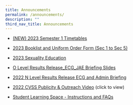 ```yaml
---
title: Announcements
permalink: /announcements/
description: ""
third_nav_title: Announcements
---
```

*   [(NEW) 2023 Semester 1 Timetables](/announcements/2023-semester-1-timetables)
*   [2023 Booklist and Uniform Order Form (Sec 1 to Sec 5)](/announcements/2023-booklist-and-uniform-order-form-sec-1-to-sec-5)  
*   [2023 Sexuality Education](/our-programmes/student-development-programmes/sexuality-education-1/)

*   [O Level Results Release\_ECG\_JAE Briefing Slides](/files/O%20Level%20Results%20Release_ECG_JAE%20Briefing%20Slides.pdf)       
*   [2022 N Level Results Release ECG and Admin Briefing](/files/2022%20N%20Level%20Results%20Release%20ECG%20and%20Admin%20Briefing%20updated%2019%20Dec.pdf)  
      
*   [2022 CVSS Publicity & Outreach Video](https://youtu.be/Mma7GR2eQo4) (click to view)  
            
*   [Student Learning Space - Instructions and FAQs](/files/Student%20SLS%20account%20activation%20(Instructions%20and%20FAQs).pdf)
